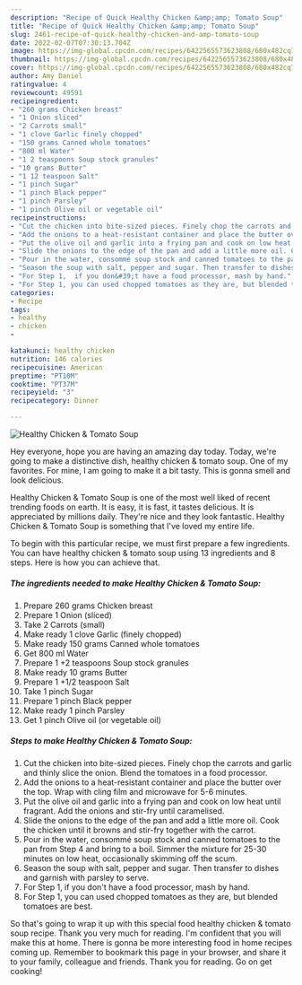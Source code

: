 ```yaml
---
description: "Recipe of Quick Healthy Chicken &amp;amp; Tomato Soup"
title: "Recipe of Quick Healthy Chicken &amp;amp; Tomato Soup"
slug: 2461-recipe-of-quick-healthy-chicken-and-amp-tomato-soup
date: 2022-02-07T07:30:13.704Z
image: https://img-global.cpcdn.com/recipes/6422565573623808/680x482cq70/healthy-chicken-tomato-soup-recipe-main-photo.jpg
thumbnail: https://img-global.cpcdn.com/recipes/6422565573623808/680x482cq70/healthy-chicken-tomato-soup-recipe-main-photo.jpg
cover: https://img-global.cpcdn.com/recipes/6422565573623808/680x482cq70/healthy-chicken-tomato-soup-recipe-main-photo.jpg
author: Amy Daniel
ratingvalue: 4
reviewcount: 49591
recipeingredient:
- "260 grams Chicken breast"
- "1 Onion sliced"
- "2 Carrots small"
- "1 clove Garlic finely chopped"
- "150 grams Canned whole tomatoes"
- "800 ml Water"
- "1 2 teaspoons Soup stock granules"
- "10 grams Butter"
- "1 12 teaspoon Salt"
- "1 pinch Sugar"
- "1 pinch Black pepper"
- "1 pinch Parsley"
- "1 pinch Olive oil or vegetable oil"
recipeinstructions:
- "Cut the chicken into bite-sized pieces. Finely chop the carrots and garlic and thinly slice the onion. Blend the tomatoes in a food processor."
- "Add the onions to a heat-resistant container and place the butter over the top. Wrap with cling film and microwave for 5-6 minutes."
- "Put the olive oil and garlic into a frying pan and cook on low heat until fragrant. Add the onions and stir-fry until caramelised."
- "Slide the onions to the edge of the pan and add a little more oil. Cook the chicken until it browns and stir-fry together with the carrot."
- "Pour in the water, consommé soup stock and canned tomatoes to the pan from Step 4 and bring to a boil. Simmer the mixture for 25-30 minutes on low heat, occasionally skimming off the scum."
- "Season the soup with salt, pepper and sugar. Then transfer to dishes and garnish with parsley to serve."
- "For Step 1,  if you don&#39;t have a food processor, mash by hand."
- "For Step 1, you can used chopped tomatoes as they are, but blended tomatoes are best."
categories:
- Recipe
tags:
- healthy
- chicken
- 

katakunci: healthy chicken  
nutrition: 146 calories
recipecuisine: American
preptime: "PT10M"
cooktime: "PT37M"
recipeyield: "3"
recipecategory: Dinner

---
```



![Healthy Chicken &amp; Tomato Soup](https://img-global.cpcdn.com/recipes/6422565573623808/680x482cq70/healthy-chicken-tomato-soup-recipe-main-photo.jpg)

Hey everyone, hope you are having an amazing day today. Today, we're going to make a distinctive dish, healthy chicken &amp; tomato soup. One of my favorites. For mine, I am going to make it a bit tasty. This is gonna smell and look delicious.



Healthy Chicken &amp; Tomato Soup is one of the most well liked of recent trending foods on earth. It is easy, it is fast, it tastes delicious. It is appreciated by millions daily. They're nice and they look fantastic. Healthy Chicken &amp; Tomato Soup is something that I've loved my entire life.


To begin with this particular recipe, we must first prepare a few ingredients. You can have healthy chicken &amp; tomato soup using 13 ingredients and 8 steps. Here is how you can achieve that.

<!--inarticleads1-->

##### The ingredients needed to make Healthy Chicken &amp; Tomato Soup:

1. Prepare 260 grams Chicken breast
1. Prepare 1 Onion (sliced)
1. Take 2 Carrots (small)
1. Make ready 1 clove Garlic (finely chopped)
1. Make ready 150 grams Canned whole tomatoes
1. Get 800 ml Water
1. Prepare 1 +2 teaspoons Soup stock granules
1. Make ready 10 grams Butter
1. Prepare 1 +1/2 teaspoon Salt
1. Take 1 pinch Sugar
1. Prepare 1 pinch Black pepper
1. Make ready 1 pinch Parsley
1. Get 1 pinch Olive oil (or vegetable oil)




<!--inarticleads2-->

##### Steps to make Healthy Chicken &amp; Tomato Soup:

1. Cut the chicken into bite-sized pieces. Finely chop the carrots and garlic and thinly slice the onion. Blend the tomatoes in a food processor.
1. Add the onions to a heat-resistant container and place the butter over the top. Wrap with cling film and microwave for 5-6 minutes.
1. Put the olive oil and garlic into a frying pan and cook on low heat until fragrant. Add the onions and stir-fry until caramelised.
1. Slide the onions to the edge of the pan and add a little more oil. Cook the chicken until it browns and stir-fry together with the carrot.
1. Pour in the water, consommé soup stock and canned tomatoes to the pan from Step 4 and bring to a boil. Simmer the mixture for 25-30 minutes on low heat, occasionally skimming off the scum.
1. Season the soup with salt, pepper and sugar. Then transfer to dishes and garnish with parsley to serve.
1. For Step 1,  if you don&#39;t have a food processor, mash by hand.
1. For Step 1, you can used chopped tomatoes as they are, but blended tomatoes are best.




So that's going to wrap it up with this special food healthy chicken &amp; tomato soup recipe. Thank you very much for reading. I'm confident that you will make this at home. There is gonna be more interesting food in home recipes coming up. Remember to bookmark this page in your browser, and share it to your family, colleague and friends. Thank you for reading. Go on get cooking!
